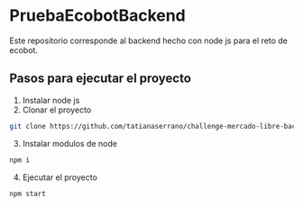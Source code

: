 # PruebaEcobotBackend

Este repositorio corresponde al backend hecho con node js para el reto de ecobot.

## Pasos para ejecutar el proyecto

1. Instalar node js
2. Clonar el proyecto
```sh
git clone https://github.com/tatianaserrano/challenge-mercado-libre-back.git
```
3. Instalar modulos de node
```sh
npm i
```   
4. Ejecutar el proyecto
```sh
npm start
```
